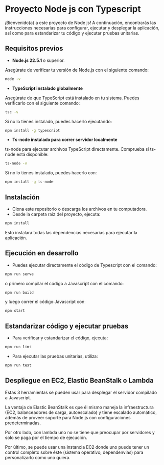 # Proyecto Node js con Typescript

¡Bienvenido(a) a este proyecto de Node js! A continuación, encontrarás las instrucciones necesarias para configurar, ejecutar y desplegar la aplicación, así como para estandarizar tu código y ejecutar pruebas unitarias.

## Requisitos previos

- **Node.js 22.5.1** o superior.

Asegúrate de verificar tu versión de Node.js con el siguiente comando:
```bash
node -v
```

- **TypeScript instalado globalmente**

Asegúrate de que TypeScript está instalado en tu sistema. Puedes verificarlo con el siguiente comando:
```bash
tsc -v
```
Si no lo tienes instalado, puedes hacerlo ejecutando:
```bash
npm install -g typescript
```

- **Ts-node instalado para correr servidor localmente**

ts-node para ejecutar archivos TypeScript directamente.
Comprueba si ts-node está disponible:
```bash
ts-node -v
```

Si no lo tienes instalado, puedes hacerlo con:

```bash
npm install -g ts-node
```

## Instalación

- Clona este repositorio o descarga los archivos en tu computadora.
- Desde la carpeta raíz del proyecto, ejecuta:

```bash
npm install
```

Esto instalará todas las dependencias necesarias para ejecutar la aplicación.

## Ejecución en desarrollo

- Puedes ejecutar directamente el código de Typescript con el comando:

```bash
npm run serve
```

o primero compilar el código a Javascript con el comando:

```bash
npm run build
```

y luego correr el código Javascript con:

```bash
npm start
```

## Estandarizar código y ejecutar pruebas

- Para verificar y estandarizar el código, ejecuta:
```bash
npm run lint
```
- Para ejecutar las pruebas unitarias, utiliza:
```bash
npm run test
```

## Despliegue en EC2, Elastic BeanStalk o Lambda

Estas 3 herramientas se pueden usar para desplegar el servidor compilado a Javascript.

La ventaja de Elastic BeanStalk es que él mismo maneja la infraestructura (EC2, balanceadores de carga, autoescalado) y tiene escalado automático, además de proveer soporte para Node.js con configuraciones predeterminadas.

Por otro lado, con lambda uno no se tiene que preocupar por servidores y solo se paga por el tiempo de ejecución.

Por último, se puede usar una instancia EC2 donde uno puede tener un control completo sobre éste (sistema operativo, dependenvias) para personalizarlo como uno quiera.